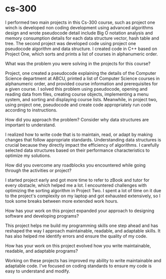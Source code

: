 # cs-300
I performed two main projects in this Cs-300 course, such as project one winch is developed non coding development using advanced algorithms design and wrote pseudocode detail include Big O notation analysis and memory consumption details for each data structure vector, hash table and tree. The second project was developed code using project one pseudocode algorithm and data structure. I created code in C++ based on Project One, which sorts and prints a list of courses in alphanumeric order.   

 What was the problem you were solving in the projects for this course?  

Project, one created a pseudocode explaining the details of the Computer Science department at ABCU, printed a list of Computer Science courses in alphanumeric order, and provided course information and prerequisites for a given course. I solved this problem using pseudocode, opening and reading data from files, creating course objects, implementing a menu system, and sorting and displaying course lists. Meanwhile, in project two, using project one, pseudocode and create code appropriately run code according to instructions.  

How did you approach the problem? Consider why data structures are important to understand.  

  

I realized how to write code that is to maintain, read, or adapt by making changes that follow appropriate standards. Understanding data structures is crucial because they directly impact the efficiency of algorithms. I carefully selected data structures based on their performance characteristics to optimize my solutions.  

  

How did you overcome any roadblocks you encountered while going through the activities or project?  

I started project early and got more time to refer to zBook and tutor for every obstacle, which helped me a lot.  I encountered challenges with optimizing the sorting algorithm in Project Two. I spent a lot of time on it due to the project's complexity on my laptop and got exhausted extensively, so I took some breaks between more extended work hours.   

How has your work on this project expanded your approach to designing software and developing programs?  

This project helps me build my programming skills one step ahead and has reshaped the way I approach maintainable, readable, and adaptable skills. It has also helped me identify errors and ensure the quality of my code.  

  

How has your work on this project evolved how you write maintainable, readable, and adaptable programs?  

Working on these projects has improved my ability to write maintainable and adaptable code. I've focused on coding standards to ensure my code is easy to understand and modify. 

 
